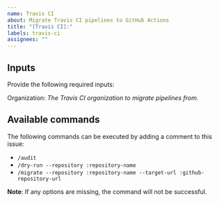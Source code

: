 ```yaml
---
name: Travis CI
about: Migrate Travis CI pipelines to GitHub Actions
title: "[Travis CI]:"
labels: travis-ci
assignees: ""
---
```


## Inputs

Provide the following required inputs:

Organization:
_The Travis CI organization to migrate pipelines from._

## Available commands

The following commands can be executed by adding a comment to this issue:

- `/audit`
- `/dry-run --repository :repository-name`
- `/migrate --repository :repository-name --target-url :github-repository-url`

**Note**: If any options are missing, the command will not be successful.
